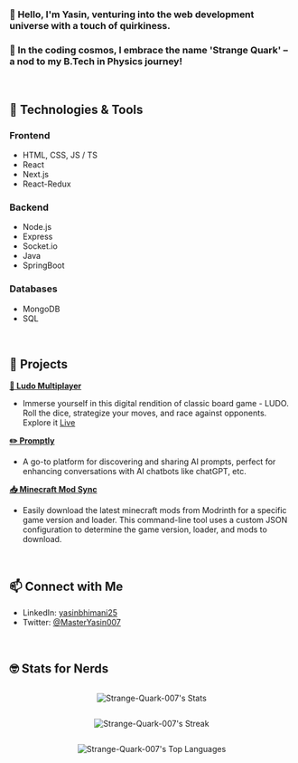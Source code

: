 ### 👋 Hello, I'm Yasin, venturing into the web development universe with a touch of quirkiness. 
### 🌌 In the coding cosmos, I embrace the name 'Strange Quark' – a nod to my B.Tech in Physics journey!

<br/>

## 🔧 Technologies & Tools

### Frontend
- HTML, CSS, JS / TS
- React
- Next.js
- React-Redux

### Backend
- Node.js 
- Express
- Socket.&#8203;io 
- Java 
- SpringBoot

### Databases
- MongoDB
- SQL 

<br/>

## 🚀 Projects

[**🎲 Ludo Multiplayer**](https://github.com/Strange-Quark-007/nextjs-redux-ludo)
   - Immerse yourself in this digital rendition of classic board game - LUDO. Roll the dice, strategize your moves, and race against opponents. Explore it [Live](https://nextjs-redux-ludo-strange-quark-projects.vercel.app/)

[**✏️ Promptly**](https://github.com/Strange-Quark-007/promptly)
   - A go-to platform for discovering and sharing AI prompts, perfect for enhancing conversations with AI chatbots like chatGPT, etc.

[**📥 Minecraft Mod Sync**](https://github.com/Strange-Quark-007/MinecraftModSync)
   - Easily download the latest minecraft mods from Modrinth for a specific game version and loader. This command-line tool uses a custom JSON configuration to determine the game version, loader, and mods to download.

<br/>

## 📫 Connect with Me
- LinkedIn: [yasinbhimani25](https://www.linkedin.com/in/yasinbhimani25/)
- Twitter: [@MasterYasin007](https://twitter.com/MasterYasin007)

<br/>

## 🤓 Stats for Nerds

<div align="center" style="display: flex; flex-direction: column;">

![Strange-Quark-007's Stats](https://github-readme-stats.vercel.app/api?username=Strange-Quark-007&theme=ayu-mirage&show_icons=true&hide_border=false&count_private=false)

![Strange-Quark-007's Streak](https://github-readme-streak-stats.herokuapp.com/?user=Strange-Quark-007&theme=ayu-mirage&hide_border=false)

![Strange-Quark-007's Top Languages](https://github-readme-stats.vercel.app/api/top-langs/?username=Strange-Quark-007&theme=ayu-mirage&show_icons=true&hide_border=false&layout=compact)

</div>
